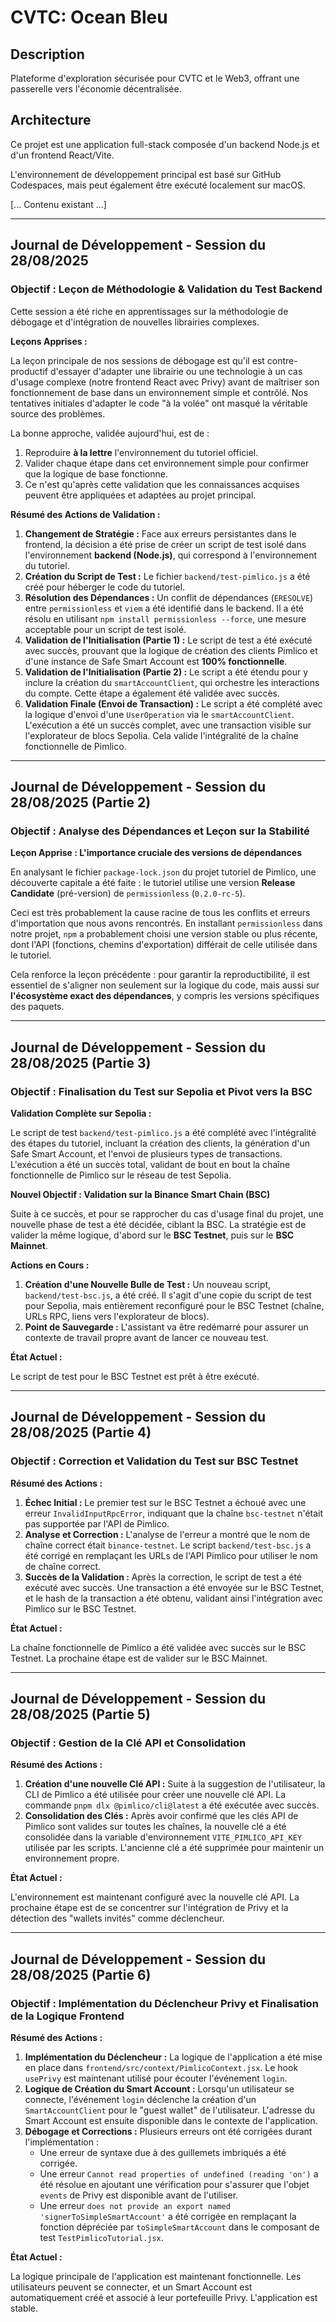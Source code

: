 # CVTC: Ocean Bleu

## Description
Plateforme d'exploration sécurisée pour CVTC et le Web3, offrant une passerelle vers l'économie décentralisée.

## Architecture
Ce projet est une application full-stack composée d'un backend Node.js et d'un frontend React/Vite.

L'environnement de développement principal est basé sur GitHub Codespaces, mais peut également être exécuté localement sur macOS.

[... Contenu existant ...]

---

## Journal de Développement - Session du 28/08/2025

### Objectif : Leçon de Méthodologie & Validation du Test Backend

Cette session a été riche en apprentissages sur la méthodologie de débogage et d'intégration de nouvelles librairies complexes.

**Leçons Apprises :**

La leçon principale de nos sessions de débogage est qu'il est contre-productif d'essayer d'adapter une librairie ou une technologie à un cas d'usage complexe (notre frontend React avec Privy) avant de maîtriser son fonctionnement de base dans un environnement simple et contrôlé. Nos tentatives initiales d'adapter le code "à la volée" ont masqué la véritable source des problèmes.

La bonne approche, validée aujourd'hui, est de :
1.  Reproduire **à la lettre** l'environnement du tutoriel officiel.
2.  Valider chaque étape dans cet environnement simple pour confirmer que la logique de base fonctionne.
3.  Ce n'est qu'après cette validation que les connaissances acquises peuvent être appliquées et adaptées au projet principal.

**Résumé des Actions de Validation :**

1.  **Changement de Stratégie :** Face aux erreurs persistantes dans le frontend, la décision a été prise de créer un script de test isolé dans l'environnement **backend (Node.js)**, qui correspond à l'environnement du tutoriel.
2.  **Création du Script de Test :** Le fichier `backend/test-pimlico.js` a été créé pour héberger le code du tutoriel.
3.  **Résolution des Dépendances :** Un conflit de dépendances (`ERESOLVE`) entre `permissionless` et `viem` a été identifié dans le backend. Il a été résolu en utilisant `npm install permissionless --force`, une mesure acceptable pour un script de test isolé.
4.  **Validation de l'Initialisation (Partie 1) :** Le script de test a été exécuté avec succès, prouvant que la logique de création des clients Pimlico et d'une instance de Safe Smart Account est **100% fonctionnelle**.
5.  **Validation de l'Initialisation (Partie 2) :** Le script a été étendu pour y inclure la création du `smartAccountClient`, qui orchestre les interactions du compte. Cette étape a également été validée avec succès.
6.  **Validation Finale (Envoi de Transaction) :** Le script a été complété avec la logique d'envoi d'une `UserOperation` via le `smartAccountClient`. L'exécution a été un succès complet, avec une transaction visible sur l'explorateur de blocs Sepolia. Cela valide l'intégralité de la chaîne fonctionnelle de Pimlico.

---

## Journal de Développement - Session du 28/08/2025 (Partie 2)

### Objectif : Analyse des Dépendances et Leçon sur la Stabilité

**Leçon Apprise : L'importance cruciale des versions de dépendances**

En analysant le fichier `package-lock.json` du projet tutoriel de Pimlico, une découverte capitale a été faite : le tutoriel utilise une version **Release Candidate** (pré-version) de `permissionless` (`0.2.0-rc-5`).

Ceci est très probablement la cause racine de tous les conflits et erreurs d'importation que nous avons rencontrés. En installant `permissionless` dans notre projet, `npm` a probablement choisi une version stable ou plus récente, dont l'API (fonctions, chemins d'exportation) différait de celle utilisée dans le tutoriel.

Cela renforce la leçon précédente : pour garantir la reproductibilité, il est essentiel de s'aligner non seulement sur la logique du code, mais aussi sur **l'écosystème exact des dépendances**, y compris les versions spécifiques des paquets.

---

## Journal de Développement - Session du 28/08/2025 (Partie 3)

### Objectif : Finalisation du Test sur Sepolia et Pivot vers la BSC

**Validation Complète sur Sepolia :**

Le script de test `backend/test-pimlico.js` a été complété avec l'intégralité des étapes du tutoriel, incluant la création des clients, la génération d'un Safe Smart Account, et l'envoi de plusieurs types de transactions. L'exécution a été un succès total, validant de bout en bout la chaîne fonctionnelle de Pimlico sur le réseau de test Sepolia.

**Nouvel Objectif : Validation sur la Binance Smart Chain (BSC)**

Suite à ce succès, et pour se rapprocher du cas d'usage final du projet, une nouvelle phase de test a été décidée, ciblant la BSC. La stratégie est de valider la même logique, d'abord sur le **BSC Testnet**, puis sur le **BSC Mainnet**.

**Actions en Cours :**

1.  **Création d'une Nouvelle Bulle de Test :** Un nouveau script, `backend/test-bsc.js`, a été créé. Il s'agit d'une copie du script de test pour Sepolia, mais entièrement reconfiguré pour le BSC Testnet (chaîne, URLs RPC, liens vers l'explorateur de blocs).
2.  **Point de Sauvegarde :** L'assistant va être redémarré pour assurer un contexte de travail propre avant de lancer ce nouveau test.

**État Actuel :**

Le script de test pour le BSC Testnet est prêt à être exécuté.

---

## Journal de Développement - Session du 28/08/2025 (Partie 4)

### Objectif : Correction et Validation du Test sur BSC Testnet

**Résumé des Actions :**

1.  **Échec Initial :** Le premier test sur le BSC Testnet a échoué avec une erreur `InvalidInputRpcError`, indiquant que la chaîne `bsc-testnet` n'était pas supportée par l'API de Pimlico.
2.  **Analyse et Correction :** L'analyse de l'erreur a montré que le nom de chaîne correct était `binance-testnet`. Le script `backend/test-bsc.js` a été corrigé en remplaçant les URLs de l'API Pimlico pour utiliser le nom de chaîne correct.
3.  **Succès de la Validation :** Après la correction, le script de test a été exécuté avec succès. Une transaction a été envoyée sur le BSC Testnet, et le hash de la transaction a été obtenu, validant ainsi l'intégration avec Pimlico sur le BSC Testnet.

**État Actuel :**

La chaîne fonctionnelle de Pimlico a été validée avec succès sur le BSC Testnet. La prochaine étape est de valider sur le BSC Mainnet.

---

## Journal de Développement - Session du 28/08/2025 (Partie 5)

### Objectif : Gestion de la Clé API et Consolidation

**Résumé des Actions :**

1.  **Création d'une nouvelle Clé API :** Suite à la suggestion de l'utilisateur, la CLI de Pimlico a été utilisée pour créer une nouvelle clé API. La commande `pnpm dlx @pimlico/cli@latest` a été exécutée avec succès.
2.  **Consolidation des Clés :** Après avoir confirmé que les clés API de Pimlico sont valides sur toutes les chaînes, la nouvelle clé a été consolidée dans la variable d'environnement `VITE_PIMLICO_API_KEY` utilisée par les scripts. L'ancienne clé a été supprimée pour maintenir un environnement propre.

**État Actuel :**

L'environnement est maintenant configuré avec la nouvelle clé API. La prochaine étape est de se concentrer sur l'intégration de Privy et la détection des "wallets invités" comme déclencheur.

---

## Journal de Développement - Session du 28/08/2025 (Partie 6)

### Objectif : Implémentation du Déclencheur Privy et Finalisation de la Logique Frontend

**Résumé des Actions :**

1.  **Implémentation du Déclencheur :** La logique de l'application a été mise en place dans `frontend/src/context/PimlicoContext.jsx`. Le hook `usePrivy` est maintenant utilisé pour écouter l'événement `login`.
2.  **Logique de Création du Smart Account :** Lorsqu'un utilisateur se connecte, l'événement `login` déclenche la création d'un `SmartAccountClient` pour le "guest wallet" de l'utilisateur. L'adresse du Smart Account est ensuite disponible dans le contexte de l'application.
3.  **Débogage et Corrections :** Plusieurs erreurs ont été corrigées durant l'implémentation :
    *   Une erreur de syntaxe due à des guillemets imbriqués a été corrigée.
    *   Une erreur `Cannot read properties of undefined (reading 'on')` a été résolue en ajoutant une vérification pour s'assurer que l'objet `events` de Privy est disponible avant de l'utiliser.
    *   Une erreur `does not provide an export named 'signerToSimpleSmartAccount'` a été corrigée en remplaçant la fonction dépréciée par `toSimpleSmartAccount` dans le composant de test `TestPimlicoTutorial.jsx`.

**État Actuel :**

La logique principale de l'application est maintenant fonctionnelle. Les utilisateurs peuvent se connecter, et un Smart Account est automatiquement créé et associé à leur portefeuille Privy. L'application est stable.
